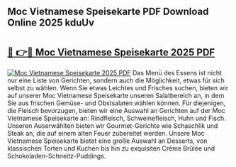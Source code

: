 ## Moc Vietnamese Speisekarte PDF Download Online 2025 kduUv

# <h2><a href="http://gcdpygn.nevu.top/?p=Moc+Vietnamese+Speisekarte">🔗 👉🔴 Moc Vietnamese Speisekarte 2025 PDF</a></h2>

[![Moc Vietnamese Speisekarte 2025 PDF](https://i.imgur.com/dBaPXMq.png)](http://gcdpygn.nevu.top/?p=Moc+Vietnamese+Speisekarte)
Das Menü des Essens ist nicht nur eine Liste von Gerichten, sondern auch die Möglichkeit, etwas für sich selbst zu wählen. Wenn Sie etwas Leichtes und Frisches suchen, bieten wir auf unserer Moc Vietnamese Speisekarte unseren Salatbereich an, in dem Sie aus frischen Gemüse- und Obstsalaten wählen können. Für diejenigen, die Fleisch bevorzugen, bieten wir eine Auswahl an Gerichten auf der Moc Vietnamese Speisekarte an: Rindfleisch, Schweinefleisch, Huhn und Fisch. Unseren Auserwählten bieten wir Gourmet-Gerichte wie Schaschlik und Steak an, die auf einem alten Feuer zubereitet werden. Unsere Moc Vietnamese Speisekarte bietet eine große Auswahl an Desserts, von klassischen Torten und Kuchen bis hin zu exquisiten Crème Brûlée und Schokoladen-Schneitz-Puddings.
